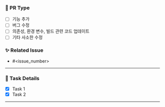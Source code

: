 ### 📍 PR Type
- [ ] 기능 추가
- [ ] 버그 수정
- [ ] 의존성, 환경 변수, 빌드 관련 코드 업데이트
- [ ] 기타 사소한 수정

### ✨ Related Issue
- #<issue_number> 
---

### 📌 Task Details
- [x] Task 1
- [x] Task 2
---
